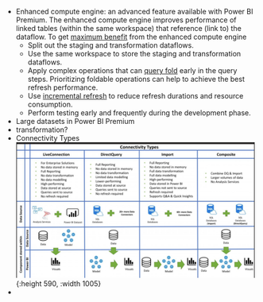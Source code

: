 - Enhanced compute engine: an advanced feature available with Power BI Premium. The enhanced compute engine improves performance of linked tables (within the same workspace) that reference (link to) the dataflow. To get [maximum benefit](https://learn.microsoft.com/en-us/power-bi/transform-model/dataflows/dataflows-premium-features) from the enhanced compute engine
	- Split out the staging and transformation dataflows.
	- Use the same workspace to store the staging and transformation dataflows.
	- Apply complex operations that can [query fold](https://learn.microsoft.com/en-us/power-query/power-query-folding) early in the query steps. Prioritizing foldable operations can help to achieve the best refresh performance.
	- Use [incremental refresh](https://learn.microsoft.com/en-us/power-bi/transform-model/dataflows/dataflows-understand-optimize-refresh) to reduce refresh durations and resource consumption.
	- Perform testing early and frequently during the development phase.
- Large datasets in Power BI Premium
- transformation?
- Connectivity Types
  ![image.png](../assets/image_1697106781390_0.png){:height 590, :width 1005}
-